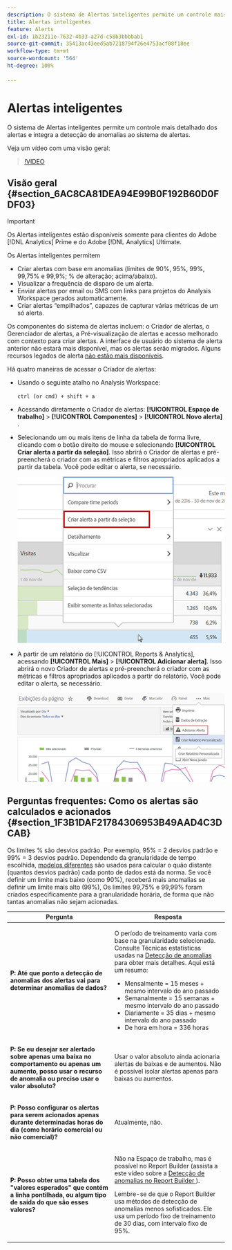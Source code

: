 ```yaml
---
description: O sistema de Alertas inteligentes permite um controle mais detalhado dos alertas e integra a detecção de anomalias ao sistema de alertas.
title: Alertas inteligentes
feature: Alerts
exl-id: 1b23211e-7632-4b33-a27d-c58b3bbbbab1
source-git-commit: 35413ac43eed5ab7218794f26e4753acf08f18ee
workflow-type: tm+mt
source-wordcount: '564'
ht-degree: 100%

---
```


# Alertas inteligentes

O sistema de Alertas inteligentes permite um controle mais detalhado dos alertas e integra a detecção de anomalias ao sistema de alertas.

Veja um vídeo com uma visão geral:

>[!VIDEO](https://video.tv.adobe.com/v/25446/?quality=12)

## Visão geral {#section_6AC8CA81DEA94E99B0F192B60D0FDF03}

>[!IMPORTANT]
>
>Os Alertas inteligentes estão disponíveis somente para clientes do Adobe [!DNL Analytics] Prime e do Adobe [!DNL Analytics] Ultimate.

Os Alertas inteligentes permitem

* Criar alertas com base em anomalias (limites de 90%, 95%, 99%, 99,75% e 99,9%; % de alteração; acima/abaixo).
* Visualizar a frequência de disparo de um alerta.
* Enviar alertas por email ou SMS com links para projetos do Analysis Workspace gerados automaticamente.
* Criar alertas “empilhados”, capazes de capturar várias métricas de um só alerta.

Os componentes do sistema de alertas incluem: o Criador de alertas, o Gerenciador de alertas, a Pré-visualização de alertas e acesso melhorado com contexto para criar alertas. A interface de usuário do sistema de alerta anterior não estará mais disponível, mas os alertas serão migrados. Alguns recursos legados de alerta [não estão mais disponíveis](https://experienceleague.adobe.com/docs/analytics/analyze/reports-analytics/alerts.html?lang=pt-BR).

Há quatro maneiras de acessar o Criador de alertas:

* Usando o seguinte atalho no Analysis Workspace:

   `ctrl (or cmd) + shift + a`
* Acessando diretamente o Criador de alertas: **[!UICONTROL Espaço de trabalho]** > **[!UICONTROL Componentes]** > **[!UICONTROL Novo alerta]** .
* Selecionando um ou mais itens de linha da tabela de forma livre, clicando com o botão direito do mouse e selecionando **[!UICONTROL Criar alerta a partir da seleção]**. Isso abrirá o Criador de alertas e pré-preencherá o criador com as métricas e filtros apropriados aplicados a partir da tabela. Você pode editar o alerta, se necessário.

   ![](assets/create-alert-from-selection.png)

* A partir de um relatório do [!UICONTROL Reports &amp; Analytics], acessando **[!UICONTROL Mais]** > **[!UICONTROL Adicionar alerta]**. Isso abrirá o novo Criador de alertas e pré-preencherá o criador com as métricas e filtros apropriados aplicados a partir do relatório. Você pode editar o alerta, se necessário.

   ![](assets/add-alert.png)

## Perguntas frequentes: Como os alertas são calculados e acionados {#section_1F3B1DAF21784306953B49AAD4C3DCAB}

Os limites % são desvios padrão. Por exemplo, 95% = 2 desvios padrão e 99% = 3 desvios padrão. Dependendo da granularidade de tempo escolhida, [modelos diferentes](/help/analyze/analysis-workspace/virtual-analyst/c-anomaly-detection/statistics-anomaly-detection.md) são usados para calcular o quão distante (quantos desvios padrão) cada ponto de dados está da norma. Se você definir um limite mais baixo (como 90%), receberá mais anomalias se definir um limite mais alto (99%), Os limites 99,75% e 99,99% foram criados especificamente para a granularidade horária, de forma que não tantas anomalias não sejam acionadas.

<table id="table_B3AA85E1DE3543DCA34966A52E3CE4AB"> 
 <thead> 
  <tr> 
   <th colname="col1" class="entry"> Pergunta </th> 
   <th colname="col2" class="entry"> Resposta </th> 
  </tr> 
 </thead>
 <tbody> 
  <tr> 
   <td colname="col1"> <p><b>P: Até que ponto a detecção de anomalias dos alertas vai para determinar anomalias de dados?</b> </p> </td> 
   <td colname="col2"> <p>O período de treinamento varia com base na granularidade selecionada. Consulte Técnicas estatísticas usadas na <a href="/help/analyze/analysis-workspace/virtual-analyst/c-anomaly-detection/statistics-anomaly-detection.md">Detecção de anomalias</a> para obter mais detalhes. Aqui está um resumo: </p> 
    <ul id="ul_4F8C2A41F06C498DBF5E7AE5DE803773"> 
     <li id="li_E246091A3F1E484C8444AF4052FCA784">Mensalmente = 15 meses + mesmo intervalo do ano passado </li> 
     <li id="li_CC014FB38AE1492B9647E990C29BFB3C">Semanalmente = 15 semanas + mesmo intervalo do ano passado </li> 
     <li id="li_2517EE2097534324BE9C1B54CD181A62">Diariamente = 35 dias + mesmo intervalo do ano passado </li> 
     <li id="li_710BC8B009354542AA4962A59A646099">De hora em hora = 336 horas </li> 
    </ul> </td> 
  </tr> 
  <tr> 
   <td colname="col1"> <p><b>P: Se eu desejar ser alertado sobre apenas uma baixa no comportamento ou apenas um aumento, posso usar o recurso de anomalia ou preciso usar o valor absoluto?</b> </p> </td> 
   <td colname="col2"> <p>Usar o valor absoluto ainda acionaria alertas de baixas e de aumentos. Não é possível isolar alertas apenas para baixas ou aumentos. </p> </td> 
  </tr> 
  <tr> 
   <td colname="col1"> <p><b>P: Posso configurar os alertas para serem acionados apenas durante determinadas horas do dia (como horário comercial ou não comercial)? </b> </p> </td> 
   <td colname="col2"> <p>Atualmente, não. </p> </td> 
  </tr> 
  <tr> 
   <td colname="col1"> <p><b>P: Posso obter uma tabela dos "valores esperados" que contém a linha pontilhada, ou algum tipo de saída do que são esses valores? </b> </p> </td> 
   <td colname="col2"> <p>Não na Espaço de trabalho, mas é possível no Report Builder (assista a este vídeo sobre a <a href="https://experienceleague.adobe.com/docs/analytics-learn/tutorials/exporting/report-builder/anomaly-detection-in-report-builder.html?lang=pt-BR"  >Detecção de anomalias no Report Builder </a>). </p> <p>Lembre-se de que o Report Builder usa métodos de detecção de anomalias menos sofisticados. Ele usa um período fixo de treinamento de 30 dias, com intervalo fixo de 95%. </p> </td> 
  </tr> 
 </tbody> 
</table>
